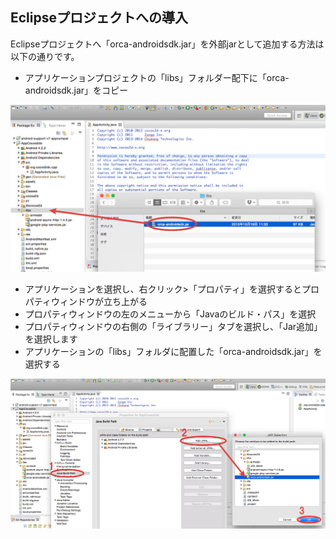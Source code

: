## Eclipseプロジェクトへの導入

Eclipseプロジェクトへ「orca-androidsdk.jar」を外部jarとして追加する方法は以下の通りです。

* アプリケーションプロジェクトの「libs」フォルダー配下に「orca-androidsdk.jar」をコピー


![integration01](./img01.png)


* アプリケーションを選択し、右クリック>「プロパティ」を選択するとプロパティウィンドウが立ち上がる
* プロパティウィンドウの左のメニューから「Javaのビルド・パス」を選択
* プロパティウィンドウの右側の「ライブラリー」タブを選択し、「Jar追加」を選択します
* アプリケーションの「libs」フォルダに配置した「orca-androidsdk.jar」を選択する


![integration02](./img02.png)
